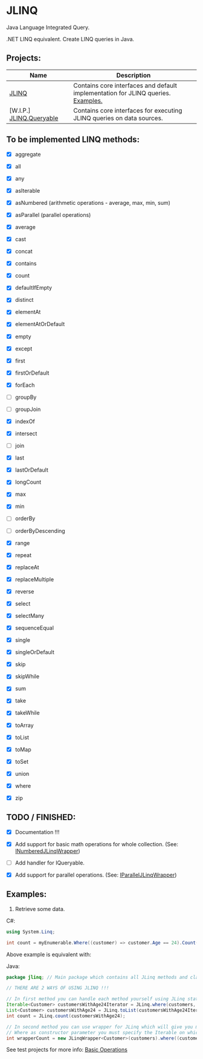 # JLINQ
Java Language Integrated Query.

.NET LINQ equivalent. Create LINQ queries in Java.


Projects:
---
| Name | Description |
| -----|-------------|
| [JLINQ](https://github.com/Sejoslaw/JLINQ/tree/master/JLINQ/src/jlinq) | Contains core interfaces and default implementation for JLINQ queries. [Examples.](https://github.com/Sejoslaw/JLINQ/blob/master/TESTS/src/Main.java) |
| [W.I.P.] [JLINQ.Queryable](https://github.com/Sejoslaw/JLINQ/tree/master/JLINQ.Queryable/src/jlinq/queryable) | Contains core interfaces for executing JLINQ queries on data sources. |

To be implemented LINQ methods:
---
- [X] aggregate
- [X] all
- [X] any
- [X] asIterable
- [X] asNumbered (arithmetic operations - average, max, min, sum)
- [X] asParallel (parallel operations)
- [X] average
- [X] cast
- [X] concat
- [X] contains
- [X] count
- [X] defaultIfEmpty
- [X] distinct
- [X] elementAt
- [X] elementAtOrDefault
- [X] empty
- [X] except
- [X] first
- [X] firstOrDefault
- [X] forEach
- [ ] groupBy 
- [ ] groupJoin
- [X] indexOf
- [X] intersect
- [ ] join
- [X] last
- [X] lastOrDefault
- [X] longCount
- [X] max
- [X] min
- [ ] orderBy 
- [ ] orderByDescending 
- [X] range
- [X] repeat
- [X] replaceAt
- [X] replaceMultiple
- [X] reverse
- [X] select
- [X] selectMany
- [X] sequenceEqual
- [X] single
- [X] singleOrDefault
- [X] skip
- [X] skipWhile
- [X] sum
- [X] take
- [X] takeWhile
- [X] toArray
- [X] toList
- [X] toMap
- [X] toSet
- [X] union
- [X] where
- [X] zip


TODO / FINISHED:
---
- [X] Documentation !!!
- [X] Add support for basic math operations for whole collection. (See: [INumberedJLinqWrapper](https://github.com/Sejoslaw/JLINQ/blob/master/JLINQ/src/jlinq/interfaces/INumberJLinqWrapper.java))
- [ ] Add handler for IQueryable.
- [X] Add support for parallel operations. (See: [IParallelJLinqWrapper](https://github.com/Sejoslaw/JLINQ/blob/master/JLINQ/src/jlinq/interfaces/IParallelJLinqWrapper.java))


Examples:
---

1. Retrieve some data.

C#:
```csharp
using System.Linq;

int count = myEnumerable.Where((customer) => customer.Age == 24).Count();
```
Above example is equivalent with:

Java:
```java
package jlinq; // Main package which contains all JLinq methods and classes.

// THERE ARE 2 WAYS OF USING JLINQ !!!

// In first method you can handle each method yourself using JLinq static methods.
Iterable<Customer> customersWithAge24Iterator = JLinq.where(customers, (customer) -> customer.age == 24);
List<Customer> customersWithAge24 = JLinq.toList(customersWithAge24Iterator);
int count = JLinq.count(customersWithAge24);

// In second method you can use wrapper for JLinq which will give you more freedom of using multiple method calls / streams:
// Where as constructor parameter you must specify the Iterable on which you want to use JLinq.
int wrapperCount = new JLinqWrapper<Customer>(customers).where((customer) -> customer.age == 24).count();
```

See test projects for more info: [Basic Operations](https://github.com/Sejoslaw/JLINQ/blob/master/JLINQ_BasicTests/src/Main.java)
